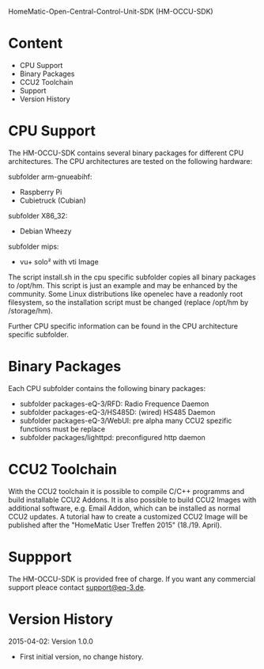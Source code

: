 HomeMatic-Open-Central-Control-Unit-SDK (HM-OCCU-SDK)

Content
=======

- CPU Support
- Binary Packages
- CCU2 Toolchain 
- Support
- Version History

CPU Support
===========

The HM-OCCU-SDK contains several binary packages for different CPU architectures. 
The CPU architectures are tested on the following hardware:

subfolder arm-gnueabihf: 
- Raspberry Pi 
- Cubietruck (Cubian)

subfolder X86_32:
- Debian Wheezy

subfolder mips:
- vu+ solo² with vti Image

The script install.sh in the cpu specific subfolder copies all binary packages to /opt/hm. 
This script is just an example and may be enhanced by the community. Some Linux distributions
like openelec have a readonly root filesystem, so the installation script must be changed
(replace /opt/hm by /storage/hm).

Further CPU specific information can be found in the CPU architecture specific subfolder.

Binary Packages
=============== 
Each CPU subfolder contains the following binary packages:

- subfolder packages-eQ-3/RFD: Radio Frequence Daemon 
- subfolder packages-eQ-3/HS485D: (wired) HS485 Daemon
- subfolder packages-eQ-3/WebUI: pre alpha many CCU2 spezific functions must be replace
- subfolder packages/lighttpd: preconfigured http daemon

CCU2 Toolchain
==============
With the CCU2 toolchain it is possible to compile C/C++ programms and build installable CCU2 Addons. 
It is also possible to build CCU2 Images with additional software, e.g. Email Addon, 
which can be installed as normal CCU2 updates. A tutorial haw to create a customized CCU2 Image 
will be published after the "HomeMatic User Treffen 2015" (18./19. April).

Suppport
========
The HM-OCCU-SDK is provided free of charge. If you want any commercial support pleace contact support@eq-3.de.

Version History
===============

2015-04-02: Version 1.0.0
- First initial version, no change history.

